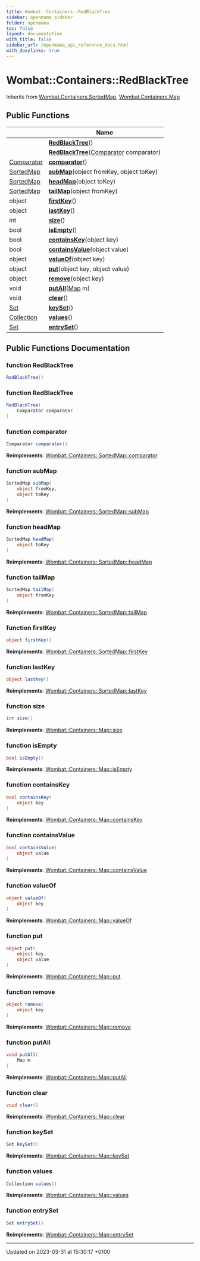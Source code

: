 ```yaml
---
title: Wombat::Containers::RedBlackTree
sidebar: openmama_sidebar
folder: openmama
toc: false
layout: documentation
with_title: false
sidebar_url: /openmama_api_reference_docs.html
with_doxylinks: true
---
```


# Wombat::Containers::RedBlackTree





Inherits from [Wombat.Containers.SortedMap](interfaceWombat_1_1Containers_1_1SortedMap.html), [Wombat.Containers.Map](interfaceWombat_1_1Containers_1_1Map.html)

## Public Functions

|                | Name           |
| -------------- | -------------- |
| | **[RedBlackTree](classWombat_1_1Containers_1_1RedBlackTree.html#function-redblacktree)**() |
| | **[RedBlackTree](classWombat_1_1Containers_1_1RedBlackTree.html#function-redblacktree)**([Comparator](interfaceWombat_1_1Containers_1_1Comparator.html) comparator) |
| [Comparator](interfaceWombat_1_1Containers_1_1Comparator.html) | **[comparator](classWombat_1_1Containers_1_1RedBlackTree.html#function-comparator)**() |
| [SortedMap](interfaceWombat_1_1Containers_1_1SortedMap.html) | **[subMap](classWombat_1_1Containers_1_1RedBlackTree.html#function-submap)**(object fromKey, object toKey) |
| [SortedMap](interfaceWombat_1_1Containers_1_1SortedMap.html) | **[headMap](classWombat_1_1Containers_1_1RedBlackTree.html#function-headmap)**(object toKey) |
| [SortedMap](interfaceWombat_1_1Containers_1_1SortedMap.html) | **[tailMap](classWombat_1_1Containers_1_1RedBlackTree.html#function-tailmap)**(object fromKey) |
| object | **[firstKey](classWombat_1_1Containers_1_1RedBlackTree.html#function-firstkey)**() |
| object | **[lastKey](classWombat_1_1Containers_1_1RedBlackTree.html#function-lastkey)**() |
| int | **[size](classWombat_1_1Containers_1_1RedBlackTree.html#function-size)**() |
| bool | **[isEmpty](classWombat_1_1Containers_1_1RedBlackTree.html#function-isempty)**() |
| bool | **[containsKey](classWombat_1_1Containers_1_1RedBlackTree.html#function-containskey)**(object key) |
| bool | **[containsValue](classWombat_1_1Containers_1_1RedBlackTree.html#function-containsvalue)**(object value) |
| object | **[valueOf](classWombat_1_1Containers_1_1RedBlackTree.html#function-valueof)**(object key) |
| object | **[put](classWombat_1_1Containers_1_1RedBlackTree.html#function-put)**(object key, object value) |
| object | **[remove](classWombat_1_1Containers_1_1RedBlackTree.html#function-remove)**(object key) |
| void | **[putAll](classWombat_1_1Containers_1_1RedBlackTree.html#function-putall)**([Map](interfaceWombat_1_1Containers_1_1Map.html) m) |
| void | **[clear](classWombat_1_1Containers_1_1RedBlackTree.html#function-clear)**() |
| [Set](interfaceWombat_1_1Containers_1_1Set.html) | **[keySet](classWombat_1_1Containers_1_1RedBlackTree.html#function-keyset)**() |
| [Collection](interfaceWombat_1_1Containers_1_1Collection.html) | **[values](classWombat_1_1Containers_1_1RedBlackTree.html#function-values)**() |
| [Set](interfaceWombat_1_1Containers_1_1Set.html) | **[entrySet](classWombat_1_1Containers_1_1RedBlackTree.html#function-entryset)**() |

## Public Functions Documentation

### function RedBlackTree

```csharp
RedBlackTree()
```


### function RedBlackTree

```csharp
RedBlackTree(
    Comparator comparator
)
```


### function comparator

```csharp
Comparator comparator()
```


**Reimplements**: [Wombat::Containers::SortedMap::comparator](interfaceWombat_1_1Containers_1_1SortedMap.html#function-comparator)


### function subMap

```csharp
SortedMap subMap(
    object fromKey,
    object toKey
)
```


**Reimplements**: [Wombat::Containers::SortedMap::subMap](interfaceWombat_1_1Containers_1_1SortedMap.html#function-submap)


### function headMap

```csharp
SortedMap headMap(
    object toKey
)
```


**Reimplements**: [Wombat::Containers::SortedMap::headMap](interfaceWombat_1_1Containers_1_1SortedMap.html#function-headmap)


### function tailMap

```csharp
SortedMap tailMap(
    object fromKey
)
```


**Reimplements**: [Wombat::Containers::SortedMap::tailMap](interfaceWombat_1_1Containers_1_1SortedMap.html#function-tailmap)


### function firstKey

```csharp
object firstKey()
```


**Reimplements**: [Wombat::Containers::SortedMap::firstKey](interfaceWombat_1_1Containers_1_1SortedMap.html#function-firstkey)


### function lastKey

```csharp
object lastKey()
```


**Reimplements**: [Wombat::Containers::SortedMap::lastKey](interfaceWombat_1_1Containers_1_1SortedMap.html#function-lastkey)


### function size

```csharp
int size()
```


**Reimplements**: [Wombat::Containers::Map::size](interfaceWombat_1_1Containers_1_1Map.html#function-size)


### function isEmpty

```csharp
bool isEmpty()
```


**Reimplements**: [Wombat::Containers::Map::isEmpty](interfaceWombat_1_1Containers_1_1Map.html#function-isempty)


### function containsKey

```csharp
bool containsKey(
    object key
)
```


**Reimplements**: [Wombat::Containers::Map::containsKey](interfaceWombat_1_1Containers_1_1Map.html#function-containskey)


### function containsValue

```csharp
bool containsValue(
    object value
)
```


**Reimplements**: [Wombat::Containers::Map::containsValue](interfaceWombat_1_1Containers_1_1Map.html#function-containsvalue)


### function valueOf

```csharp
object valueOf(
    object key
)
```


**Reimplements**: [Wombat::Containers::Map::valueOf](interfaceWombat_1_1Containers_1_1Map.html#function-valueof)


### function put

```csharp
object put(
    object key,
    object value
)
```


**Reimplements**: [Wombat::Containers::Map::put](interfaceWombat_1_1Containers_1_1Map.html#function-put)


### function remove

```csharp
object remove(
    object key
)
```


**Reimplements**: [Wombat::Containers::Map::remove](interfaceWombat_1_1Containers_1_1Map.html#function-remove)


### function putAll

```csharp
void putAll(
    Map m
)
```


**Reimplements**: [Wombat::Containers::Map::putAll](interfaceWombat_1_1Containers_1_1Map.html#function-putall)


### function clear

```csharp
void clear()
```


**Reimplements**: [Wombat::Containers::Map::clear](interfaceWombat_1_1Containers_1_1Map.html#function-clear)


### function keySet

```csharp
Set keySet()
```


**Reimplements**: [Wombat::Containers::Map::keySet](interfaceWombat_1_1Containers_1_1Map.html#function-keyset)


### function values

```csharp
Collection values()
```


**Reimplements**: [Wombat::Containers::Map::values](interfaceWombat_1_1Containers_1_1Map.html#function-values)


### function entrySet

```csharp
Set entrySet()
```


**Reimplements**: [Wombat::Containers::Map::entrySet](interfaceWombat_1_1Containers_1_1Map.html#function-entryset)


-------------------------------

Updated on 2023-03-31 at 15:30:17 +0100